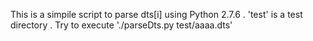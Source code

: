 This is a simpile script to parse dts[i] using Python 2.7.6 .
'test' is a test directory . 
Try to execute './parseDts.py  test/aaaa.dts'
